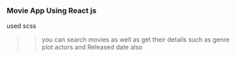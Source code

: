 ### Movie App Using React js

used scss
>> you can search movies as well as get their details such as genre plot actors and Released date also

